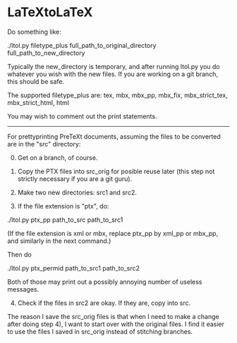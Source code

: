 # LaTeXtoLaTeX

Do something like:

./ltol.py filetype_plus full_path_to_original_directory full_path_to_new_directory

Typically the new_directory is temporary, and after running ltol.py you
do whatever you wish with the new files.  If you are working on a git branch,
this should be safe.

The supported filetype_plus are: tex, mbx, mbx_pp, mbx_fix, mbx_strict_tex, mbx_strict_html, html


You may wish to comment out the print statements.

-------------

For prettyprinting PreTeXt documents, 
assuming the files to be
converted are in the "src" directory:

0) Get on a branch, of course.

1) Copy the PTX files into src_orig for posible reuse later
(this step not strictly necessary if you are a git guru).

2) Make two new directories:  src1 and src2.

3) If the file extension is "ptx", do:

./ltol.py ptx_pp path_to_src path_to_src1

(If the file extension is xml or mbx, replace ptx_pp
by xml_pp or mbx_pp, and similarly in the next command.)

Then do

./ltol.py ptx_permid path_to_src1 path_to_src2

Both of those may print out a possibly annoying number of
useless messages.

4) Check if the files in src2 are okay.  If they are, copy into src.

The reason I save the src_orig files is that when I need to
make a change after doing step 4), I want to start over with
the original files.  I find it easier to use the files I saved in
src_orig instead of stitching branches.

